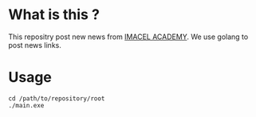 # What is this ?
This repositry post new news from [IMACEL ACADEMY](https://lp-tech.net/).
We use golang to post news links.

# Usage
```
cd /path/to/repository/root
./main.exe
```
